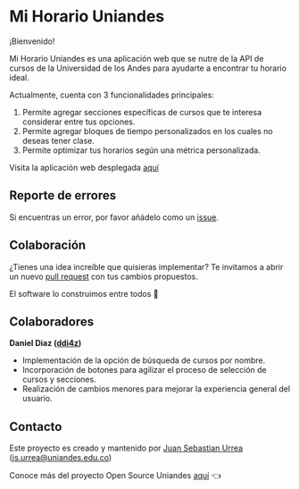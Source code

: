 # Mi Horario Uniandes

¡Bienvenido!

Mi Horario Uniandes es una aplicación web que se nutre de la API de cursos de la Universidad de los Andes para ayudarte a encontrar tu horario ideal.

Actualmente, cuenta con 3 funcionalidades principales:
1. Permite agregar secciones específicas de cursos que te interesa considerar entre tus opciones.
2. Permite agregar bloques de tiempo personalizados en los cuales no deseas tener clase.
3. Permite optimizar tus horarios según una métrica personalizada.

Visita la aplicación web desplegada [aquí](https://open-source-uniandes.github.io/Mi-Horario-Uniandes/)
## Reporte de errores

Si encuentras un error, por favor añádelo como un [issue](https://github.com/Open-Source-Uniandes/Mi-Horario-Uniandes/issues).

## Colaboración

¿Tienes una idea increíble que quisieras implementar? Te invitamos a abrir un nuevo [pull request](https://github.com/Open-Source-Uniandes/Mi-Horario-Uniandes/pulls) con tus cambios propuestos.

El software lo construimos entre todos 💛

## Colaboradores

**Daniel Diaz ([ddi4z](https://github.com/ddi4z))**
* Implementación de la opción de búsqueda de cursos por nombre. 
* Incorporación de botones para agilizar el proceso de selección de cursos y secciones.
* Realización de cambios menores para mejorar la experiencia general del usuario. 

## Contacto

Este proyecto es creado y mantenido por [Juan Sebastian Urrea](https://github.com/jsurrea) (js.urrea@uniandes.edu.co)

Conoce más del proyecto Open Source Uniandes [aquí](https://github.com/Open-Source-Uniandes) 👈
